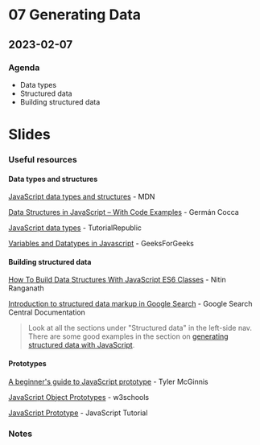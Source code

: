 # 07 Generating Data

## 2023-02-07

### Agenda

- Data types
- Structured data
- Building structured data

# Slides



### Useful resources

#### Data types and structures

[JavaScript data types and structures](https://developer.mozilla.org/en-US/docs/Web/JavaScript/Data_structures) - MDN

[Data Structures in JavaScript – With Code Examples](https://www.freecodecamp.org/news/data-structures-in-javascript-with-examples/) - Germán Cocca

[JavaScript data types](https://www.tutorialrepublic.com/javascript-tutorial/javascript-data-types.php) - TutorialRepublic

[Variables and Datatypes in Javascript](https://www.geeksforgeeks.org/variables-datatypes-javascript/) - GeeksForGeeks

#### Building structured data

[How To Build Data Structures With JavaScript ES6 Classes](https://www.makeuseof.com/how-to-build-data-structures-with-javascript-es6-classes/) - Nitin Ranganath

[Introduction to structured data markup in Google Search](https://developers.google.com/search/docs/appearance/structured-data/intro-structured-data) - Google Search Central Documentation

> Look at all the sections under "Structured data" in the left-side nav. 
> There are some good examples in the section on [generating structured data with JavaScript](https://developers.google.com/search/docs/appearance/structured-data/generate-structured-data-with-javascript).

#### Prototypes

[A beginner's guide to JavaScript prototype](https://www.freecodecamp.org/news/a-beginners-guide-to-javascripts-prototype/) - Tyler McGinnis

[JavaScript Object Prototypes](https://www.w3schools.com/js/js_object_prototypes.asp) - w3schools

[JavaScript Prototype](https://www.javascripttutorial.net/javascript-prototype/) - JavaScript Tutorial

### Notes
